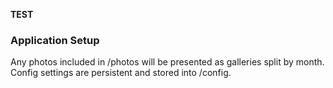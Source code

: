 **TEST**

### Application Setup
Any photos included in /photos will be presented as galleries split by month. Config settings are persistent and stored into /config.